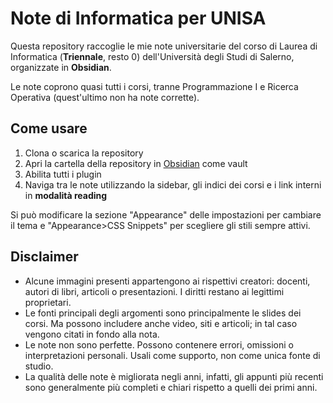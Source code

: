 # Note di Informatica per UNISA

Questa repository raccoglie le mie note universitarie del corso di Laurea di Informatica (**Triennale**, resto 0) dell'Università degli Studi di Salerno, organizzate in **Obsidian**.

Le note coprono quasi tutti i corsi, tranne Programmazione I e Ricerca Operativa (quest'ultimo non ha note corrette).


## Come usare

1. Clona o scarica la repository
2. Apri la cartella della repository in [Obsidian](https://obsidian.md/) come vault
3. Abilita tutti i plugin
4. Naviga tra le note utilizzando la sidebar, gli indici dei corsi e i link interni in **modalità reading**

Si può modificare la sezione "Appearance" delle impostazioni per cambiare il tema e "Appearance>CSS Snippets" per scegliere gli stili sempre attivi.

## Disclaimer

- Alcune immagini presenti appartengono ai rispettivi creatori: docenti, autori di libri, articoli o presentazioni. I diritti restano ai legittimi proprietari.
- Le fonti principali degli argomenti sono principalmente le slides dei corsi. Ma possono includere anche video, siti e articoli; in tal caso vengono citati in fondo alla nota.
- Le note non sono perfette. Possono contenere errori, omissioni o interpretazioni personali. Usali come supporto, non come unica fonte di studio.
- La qualità delle note è migliorata negli anni, infatti, gli appunti più recenti sono generalmente più completi e chiari rispetto a quelli dei primi anni.